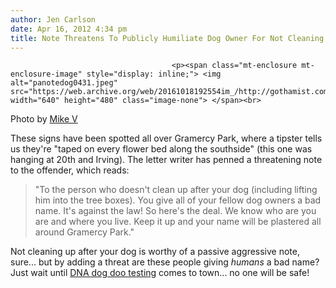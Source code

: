 ```yaml
---
author: Jen Carlson
date: Apr 16, 2012 4:34 pm
title: Note Threatens To Publicly Humiliate Dog Owner For Not Cleaning Up After Pup
---
```


	
										<p><span class="mt-enclosure mt-enclosure-image" style="display: inline;"> <img alt="panotedog0431.jpeg" src="https://web.archive.org/web/20161018192554im_/http://gothamist.com/attachments/arts_jen/panotedog0431.jpeg" width="640" height="480" class="image-none"> </span><br>
<span class="photo_caption">Photo by <a href="https://web.archive.org/web/20161018192554/https://twitter.com/#!/mikeventi">Mike V</a></span></p>

<p>These signs have been spotted all over Gramercy Park, where a tipster tells us they&apos;re &quot;taped on every flower bed along the southside&quot; (this one was hanging at 20th and Irving). The letter writer has penned a threatening note to the offender, which reads:</p>

<blockquote>&quot;To the person who doesn&apos;t clean up after your dog (including lifting him into the tree boxes). You give all of your fellow dog owners a bad name. It&apos;s against the law! So here&apos;s the deal. We know who are you are and where you live. Keep it up and your name will be plastered all around Gramercy Park.&quot;</blockquote>

<p>Not cleaning up after your dog is worthy of a passive aggressive note, sure... but by adding a threat are these people giving <em>humans</em> a bad name? Just wait until <a href="https://web.archive.org/web/20161018192554/http://gothamist.com/2011/07/03/dog_doo_dna_testing_comes_to_new_yo.php">DNA dog doo testing</a> comes to town... no one will be safe!</p>					
										
									
				